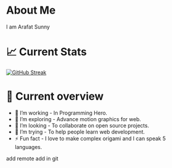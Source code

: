 # About Me
 I am Arafat Sunny

 # 📈 Current Stats

 <a href="https://git.io/streak-stats"><img src="https://github-readme-streak-stats.herokuapp.com?user=ah-sunny&date_format=M%20j%5B%2C%20Y%5D" alt="GitHub Streak" /></a>

 # 👀 Current overview
  - 🔭 I’m working - In Programming Hero.
 - 🌱 I’m exploring - Advance motion graphics   for web.
 - 👯 I’m looking - To collaborate on open source projects.
 - 🤔 I’m trying - To help people learn web development.
 - ⚡ Fun fact - I love to make complex origami and I can speak 5 languages.


add remote add in git 

